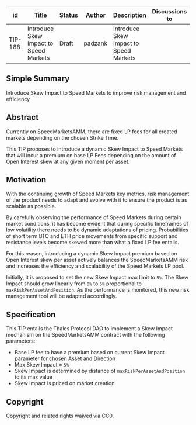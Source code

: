 

| id | Title | Status | Author | Description | Discussions to | Created |
| ----------- | ----------- | ----------- | ----------- | ----------- | ----------- | ----------- |
| TIP-188 | Introduce Skew Impact to Speed Markets | Draft | padzank | Introduce Skew Impact to Speed Markets |  | 2023-11-17
 
## Simple Summary


Introduce Skew Impact to Speed Markets to improve risk management and efficiency




## Abstract


Currently on SpeedMarketsAMM, there are fixed LP fees for all created markets depending on the chosen Strike Time.  
 
This TIP proposes to introduce a dynamic Skew Impact to Speed Markets that will incur a premium on base LP Fees depending on the amount of Open Interest skew at any given moment per asset.


## Motivation


With the continuing growth of Speed Markets key metrics, risk management of the product needs to adapt and evolve with it to ensure the product is as scalable as possible.  
 
By carefully observing the performance of Speed Markets during certain market conditions, it has become evident that during specific timeframes of low volatility there needs to be dynamic adaptations of pricing. Probabilities of short term BTC and ETH price movements from specific support and resistance levels become skewed more than what a fixed LP fee entails.  
 
For this reason, introducing a dynamic Skew Impact premium based on Open Interest skew per asset actively balances the SpeedMarketsAMM risk and increases the efficiency and scalability of the Speed Markets LP pool.  
 
 Initially, it is proposed to set the new Skew Impact max limit to `5%`. The Skew Impact should grow linearly from `0%` to `5%` proportional to `maxRiskPerAssetAndPosition`. As the performance is monitored, this new risk management tool will be adapted accordingly.  




## Specification
 
This TIP entails the Thales Protocol DAO to implement a Skew Impact mechanism on the SpeedMarketsAMM contract with the following parameters:  


- Base LP fee to have a premium based on current Skew Impact parameter for chosen Asset and Direction
- Max Skew Impact = `5%`
- Skew Impact is determined by distance of `maxRiskPerAssetAndPosition` to its max value
- Skew Impact is priced on market creation


## Copyright
 
Copyright and related rights waived via CC0.



